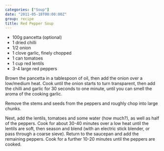 ```yaml
---
categories: ["Soup"]
date: "2011-05-18T00:00:00Z"
group: recipe
title: Red Pepper Soup
---
```



- 100g pancetta (optional)
- 1 dried chilli
- 1/2 onion
- 1 clove garlic, finely chopped
- 1 can tomatoes
- 1 cup red lentils
- 3-4 large red peppers

Brown the pancetta in a tablespoon of oil, then add the onion over a low/medium heat.  Cook until the onion starts to turn transparent, then add the chilli and garlic for 30 seconds to one minute, until you can smell the aroma of the cooking garlic.

Remove the stems and seeds from the peppers and roughly chop into large chunks.

Next, add the lentils, tomatoes and some water (how much?), as well as half of the peppers.  Cook for about 30-40 minutes over a low heat until the lentils are soft, then season and blend (with an electric stick blender, or pass through a coarse sieve).  Return to the saucepan and add the remaining peppers.  Cook for a further 10-20 minutes until the peppers are cooked.

